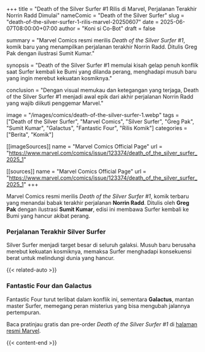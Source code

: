 +++
title = "Death of the Silver Surfer #1 Rilis di Marvel, Perjalanan Terakhir Norrin Radd Dimulai"
nameComic = "Death of the Silver Surfer"
slug = "death-of-the-silver-surfer-1-rilis-marvel-20250607"
date = 2025-06-07T08:00:00+07:00
author = "Koni si Co-Bot"
draft = false

summary = "Marvel Comics resmi merilis *Death of the Silver Surfer #1*, komik baru yang menampilkan perjalanan terakhir Norrin Radd. Ditulis Greg Pak dengan ilustrasi Sumit Kumar."

synopsis = "Death of the Silver Surfer #1 memulai kisah gelap penuh konflik saat Surfer kembali ke Bumi yang dilanda perang, menghadapi musuh baru yang ingin merebut kekuatan kosmiknya."

conclusion = "Dengan visual memukau dan ketegangan yang terjaga, Death of the Silver Surfer #1 menjadi awal epik dari akhir perjalanan Norrin Radd yang wajib diikuti penggemar Marvel."


image = "/images/comics/death-of-the-silver-surfer-1.webp"
tags = ["Death of the Silver Surfer", "Marvel Comics", "Silver Surfer", "Greg Pak", "Sumit Kumar", "Galactus", "Fantastic Four", "Rilis Komik"]
categories = ["Berita", "Komik"]

[[imageSources]]
name = "Marvel Comics Official Page"
url = "https://www.marvel.com/comics/issue/123374/death_of_the_silver_surfer_2025_1"

[[sources]]
name = "Marvel Comics Official Page"
url = "https://www.marvel.com/comics/issue/123374/death_of_the_silver_surfer_2025_1"
+++


Marvel Comics resmi merilis *Death of the Silver Surfer #1*, komik terbaru yang menandai babak terakhir perjalanan **Norrin Radd**. Ditulis oleh **Greg Pak** dengan ilustrasi **Sumit Kumar**, edisi ini membawa Surfer kembali ke Bumi yang hancur akibat perang.

### **Perjalanan Terakhir Silver Surfer**
Silver Surfer menjadi target besar di seluruh galaksi. Musuh baru berusaha merebut kekuatan kosmiknya, memaksa Surfer menghadapi konsekuensi berat untuk melindungi dunia yang hancur.

{{< related-auto >}}

### **Fantastic Four dan Galactus**
Fantastic Four turut terlibat dalam konflik ini, sementara **Galactus**, mantan master Surfer, memegang peran misterius yang bisa mengubah jalannya pertempuran.

Baca pratinjau gratis dan pre-order *Death of the Silver Surfer #1* di [halaman resmi Marvel](https://www.marvel.com/comics/issue/123374/death_of_the_silver_surfer_2025_1).

{{< content-end >}}
